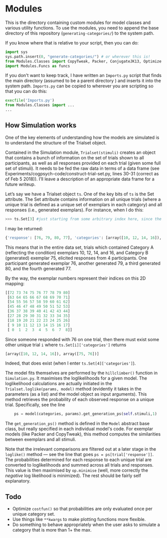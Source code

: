 # Modules

This is the directory containing custom modules for model classes and various utility functions. To use the modules, you need to append the base directory of this repository (`generating-categories/`) to the system path.

If you know where that is relative to your script, then you can do:

```python
import sys
sys.path.insert(0, "generate-categories/") # or wherever this is!
from Modules.Classes import CopyTweak, Packer, ConjugateJK13, Optimize
import Modules.Funcs as funcs
```

If you don't want to keep track, I have written an `Imports.py` script that finds the main directory (assumed to be a parent directory ) and inserts it into the system path. `Imports.py` can be copied to wherever you are scripting so that you can do this:

```python
execfile('Imports.py') 
from Modules.Classes import ...
...
```

## How Simulation works


One of the key elements of understanding how the models are simulated is to understand the structure of the Trialset object. 

Contained in the Simulation module, `Trialset(stimuli)` creates an object that contains a bunch of information on the set of trials shown to all participants, as well as all responses provided on each trial (given some full set of stimuli). It needs to be fed the raw data in terms of a data frame (see Experiments/cogpsych-code/construct-trial-set.py, lines 30-31 (correct as of Feb 5 2018)). I’ll leave a description of an appropriate data frame for a future writeup.

Let’s say we have a Trialset object `ts`. One of the key bits of `ts` is the Set attribute.  The Set attribute contains information on all unique trials (where a unique trial is defined as a unique set of exemplars in each category) and all responses (i.e., generated exemplars). For instance, when I do this:

```python
>>> ts.Set[3] #just starting from some arbitrary index here, since the indices appear arbitrary
```

I may be returned:

```python
{'response': [76, 79, 80, 77], 'categories': [array([10, 12, 14, 16]), array([75])]}
```

This means that in the entire data set, trials which contained Category A (reflecting the condition) exemplars 10, 12, 14, and 16, and Category B (generated) exemplar 75, elicited responses from 4 participants. One participant generated exemplar 76, another generated 79, a third generated 80, and the fourth generated 77. 

By the way, the exemplar numbers represent their indices on this 2D mapping:

```python 
[[72 73 74 75 76 77 78 79 80]
 [63 64 65 66 67 68 69 70 71]
 [54 55 56 57 58 59 60 61 62]
 [45 46 47 48 49 50 51 52 53]
 [36 37 38 39 40 41 42 43 44]
 [27 28 29 30 31 32 33 34 35]
 [18 19 20 21 22 23 24 25 26]
 [ 9 10 11 12 13 14 15 16 17]
 [ 0  1  2  3  4  5  6  7  8]]
```

Since someone responded with 76 on one trial, then there must exist some other unique trial `i` where `ts.Set[i]['categories']` returns
```python
[array([10, 12, 14, 16]), array([75, 76])]
```
Indeed, that does exist (when I enter `ts.Set[4]['categories']`). 

The model fits themselves are performed by the `hillclimber()` function in `Simulation.py`. It maximises the loglikelihoods for a given model. The loglikelihood calculations are actually initiated in the `Trialset.loglike(params, model)` method (evidently it takes in the parameters (as a list) and the model object as input arguments). This method retrieves the probability of each observed response on a unique trial. Specifically, see the line

```python
	ps = model(categories, params).get_generation_ps(self.stimuli,1)
```

The `get_generation_ps()` method is defined in the `Model` abstract base class, but really specified in each individual model's code. For exemplar models (like Packer and CopyTweak), this method computes the similarities between exemplars and all stimuli. 

Note that the irrelevant comparisons are filtered out at a later stage in the `loglike()` method — see the line that goes `ps = ps[trial['response']]`. The probabilities determined for each response to each unique trial are converted to loglikelihoods and summed across all trials and responses. This value is then maximised by `op.minimise` (well, more correctly the _negative_ log likelihood is minimized). The rest should be fairly self explanatory.


## Todo

- Optimize `costfun()` so that probabilities are only evaluated once per unique category set.
- Use things like `**kwargs` to make plotting functions more flexible.
- Do something to behave appropriately when the user asks to simulate a category that is more than 1+ the max.
